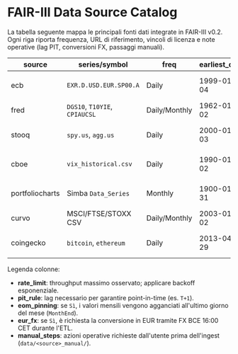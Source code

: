 # FAIR-III Data Source Catalog

La tabella seguente mappa le principali fonti dati integrate in FAIR-III
v0.2. Ogni riga riporta frequenza, URL di riferimento, vincoli di licenza e
note operative (lag PIT, conversioni FX, passaggi manuali).

| source | series/symbol | freq | earliest_date | url | license | rate_limit | requires_key | timezone | pit_rule | eom_pinning | eur_fx | manual_steps |
| --- | --- | --- | --- | --- | --- | --- | --- | --- | --- | --- | --- | --- |
| ecb | `EXR.D.USD.EUR.SP00.A` | Daily | 1999-01-04 | https://data-api.ecb.europa.eu/service/data/EXR | CC BY 4.0 | ≈20 req/min | No | Europe/Rome | T+0 16:00 CET | No | Base | Nessuno |
| fred | `DGS10`, `T10YIE`, `CPIAUCSL` | Daily/Monthly | 1962-01-02 | https://api.stlouisfed.org/fred/series/observations | Data.gov | 120 req/min | Sì (`FRED_API_KEY`) | America/New_York | T+1 | Sì (CPI) | Sì (FX BCE) | Nessuno |
| stooq | `spy.us`, `agg.us` | Daily | 2000-01-03 | https://stooq.com | CC BY 4.0 | N/A (static CSV) | No | Exchange local | T+0 close | No | Sì (FX BCE) | Nessuno |
| cboe | `vix_historical.csv` | Daily | 1990-01-02 | https://www.cboe.com/us/equity_indices/file_info/ | Proprietary (terms of use) | Manual download | No | America/Chicago | T+1 09:15 CT | No | Sì | Nessuno |
| portfoliocharts | Simba `Data_Series` | Monthly | 1900-01-31 | https://portfoliocharts.com | Educational use | Manual (Excel) | No | UTC | T+1 month-end | Sì | Sì | Copiare `Simba` in `data/portfoliocharts_manual/` |
| curvo | MSCI/FTSE/STOXX CSV | Daily/Monthly | 2003-01-02 | https://curvo.eu | Proprietary | Manual download | No | Europe/Brussels | T+2 | Sì | Sì | Copia manuale in `data/curvo/` |
| coingecko | `bitcoin`, `ethereum` | Daily | 2013-04-29 | https://api.coingecko.com/api/v3/ | CC BY 4.0 | 50 req/min | No | UTC | T+0 16:00 CET | No | No | Nessuno |

Legenda colonne:

- **rate_limit**: throughput massimo osservato; applicare backoff esponenziale.
- **pit_rule**: lag necessario per garantire point-in-time (es. `T+1`).
- **eom_pinning**: se `Sì`, i valori mensili vengono agganciati all'ultimo
  giorno del mese (`MonthEnd`).
- **eur_fx**: se `Sì`, è richiesta la conversione in EUR tramite FX BCE 16:00
  CET durante l'ETL.
- **manual_steps**: azioni operative richieste dall'utente prima
  dell'ingest (`data/<source>_manual/`).
